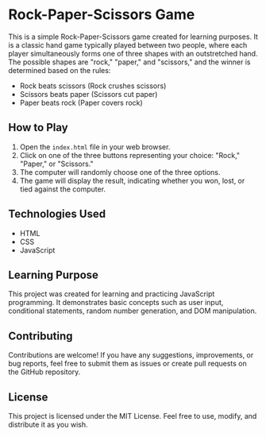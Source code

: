 # Rock-Paper-Scissors Game

This is a simple Rock-Paper-Scissors game created for learning purposes. It is a classic hand game typically played between two people, where each player simultaneously forms one of three shapes with an outstretched hand. The possible shapes are "rock," "paper," and "scissors," and the winner is determined based on the rules:

- Rock beats scissors (Rock crushes scissors)
- Scissors beats paper (Scissors cut paper)
- Paper beats rock (Paper covers rock)

## How to Play

1. Open the `index.html` file in your web browser.
2. Click on one of the three buttons representing your choice: "Rock," "Paper," or "Scissors."
3. The computer will randomly choose one of the three options.
4. The game will display the result, indicating whether you won, lost, or tied against the computer.

## Technologies Used

- HTML
- CSS
- JavaScript

## Learning Purpose

This project was created for learning and practicing JavaScript programming. It demonstrates basic concepts such as user input, conditional statements, random number generation, and DOM manipulation.

## Contributing

Contributions are welcome! If you have any suggestions, improvements, or bug reports, feel free to submit them as issues or create pull requests on the GitHub repository.

## License

This project is licensed under the MIT License. Feel free to use, modify, and distribute it as you wish.
